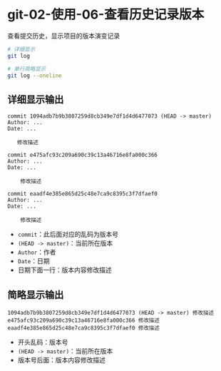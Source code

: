 # git-02-使用-06-查看历史记录版本

查看提交历史，显示项目的版本演变记录

```bash
# 详细显示
git log

# 单行简略显示
git log --oneline
```

## 详细显示输出

```text
commit 1094adb7b9b3807259d8cb349e7df1d4d6477073 (HEAD -> master)
Author: ...
Date: ...

   修改描述

commit e475afc93c209a690c39c13a46716e8fa000c366
Author: ...
Date: ...

    修改描述

commit eaadf4e385e865d25c48e7ca9c8395c3f7dfaef0
Author: ...
Date: ...

    修改描述
```

- `commit`：此后面对应的乱码为版本号
- `(HEAD -> master)`：当前所在版本
- `Author`：作者
- `Date`：日期
- 日期下面一行：版本内容修改描述

## 简略显示输出

```text
1094adb7b9b3807259d8cb349e7df1d4d6477073 (HEAD -> master) 修改描述
e475afc93c209a690c39c13a46716e8fa000c366 修改描述
eaadf4e385e865d25c48e7ca9c8395c3f7dfaef0 修改描述
```

- 开头乱码：版本号
- `(HEAD -> master)`：当前所在版本
- 版本号后面：版本内容修改描述
